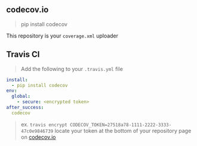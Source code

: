 codecov.io
----------

> pip install codecov

This repository is your `coverage.xml` uploader


## Travis CI

> Add the following to your `.travis.yml` file

```yml
install:
  - pip install codecov
env:
  global:
    - secure: <encrypted token>
after_success:
  codecov
```

> [**<encrypted token>**][2] ex. `travis encrypt CODECOV_TOKEN=27518a78-1111-2222-3333-47c0e9846739` 
> locate your token at the bottom of your repository page on [codecov.io][1]

[1]: https://codecov.io/
[2]: http://docs.travis-ci.com/user/build-configuration/#Secure-environment-variables
